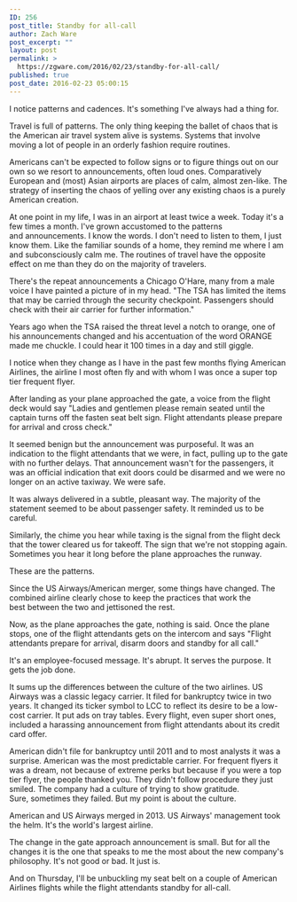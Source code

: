 ```yaml
---
ID: 256
post_title: Standby for all-call
author: Zach Ware
post_excerpt: ""
layout: post
permalink: >
  https://zgware.com/2016/02/23/standby-for-all-call/
published: true
post_date: 2016-02-23 05:00:15
---
```

I notice patterns and cadences. It's something I've always had a thing for.

Travel is full of patterns. The only thing keeping the ballet of chaos that is the American air travel system alive is systems. Systems that involve moving a lot of people in an orderly fashion require routines.

Americans can't be expected to follow signs or to figure things out on our own so we resort to announcements, often loud ones. Comparatively European and (most) Asian airports are places of calm, almost zen-like. The strategy of inserting the chaos of yelling over any existing chaos is a purely American creation.

At one point in my life, I was in an airport at least twice a week. Today it's a few times a month. I've grown accustomed to the patterns and announcements. I know the words. I don't need to listen to them, I just know them. Like the familiar sounds of a home, they remind me where I am and subconsciously calm me. The routines of travel have the opposite effect on me than they do on the majority of travelers.

There's the repeat announcements a Chicago O'Hare, many from a male voice I have painted a picture of in my head. "The TSA has limited the items that may be carried through the security checkpoint. Passengers should check with their air carrier for further information."

Years ago when the TSA raised the threat level a notch to orange, one of his announcements changed and his accentuation of the word ORANGE made me chuckle. I could hear it 100 times in a day and still giggle.

I notice when they change as I have in the past few months flying American Airlines, the airline I most often fly and with whom I was once a super top tier frequent flyer.

After landing as your plane approached the gate, a voice from the flight deck would say "Ladies and gentlemen please remain seated until the captain turns off the fasten seat belt sign. Flight attendants please prepare for arrival and cross check."

It seemed benign but the announcement was purposeful. It was an indication to the flight attendants that we were, in fact, pulling up to the gate with no further delays. That announcement wasn't for the passengers, it was an official indication that exit doors could be disarmed and we were no longer on an active taxiway. We were safe.

It was always delivered in a subtle, pleasant way. The majority of the statement seemed to be about passenger safety. It reminded us to be careful.

Similarly, the chime you hear while taxing is the signal from the flight deck that the tower cleared us for takeoff. The sign that we're not stopping again. Sometimes you hear it long before the plane approaches the runway.

These are the patterns.

Since the US Airways/American merger, some things have changed. The combined airline clearly chose to keep the practices that work the best between the two and jettisoned the rest.

Now, as the plane approaches the gate, nothing is said. Once the plane stops, one of the flight attendants gets on the intercom and says "Flight attendants prepare for arrival, disarm doors and standby for all call."

It's an employee-focused message. It's abrupt. It serves the purpose. It gets the job done.

It sums up the differences between the culture of the two airlines. US Airways was a classic legacy carrier. It filed for bankruptcy twice in two years. It changed its ticker symbol to LCC to reflect its desire to be a low-cost carrier. It put ads on tray tables. Every flight, even super short ones, included a harassing announcement from flight attendants about its credit card offer.

American didn't file for bankruptcy until 2011 and to most analysts it was a surprise. American was the most predictable carrier. For frequent flyers it was a dream, not because of extreme perks but because if you were a top tier flyer, the people thanked you. They didn't follow procedure they just smiled. The company had a culture of trying to show gratitude. Sure, sometimes they failed. But my point is about the culture.

American and US Airways merged in 2013. US Airways' management took the helm. It's the world's largest airline.

The change in the gate approach announcement is small. But for all the changes it is the one that speaks to me the most about the new company's philosophy. It's not good or bad. It just is.

And on Thursday, I'll be unbuckling my seat belt on a couple of American Airlines flights while the flight attendants standby for all-call.